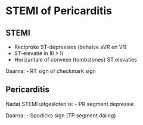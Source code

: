 STEMI of Pericarditis
=====================

STEMI
-----

-	Reciproke ST-depressies (behalve aVR en V1)
-	ST-elevatie in III > II
-	Horizantale of convexe (tombstones) ST elevaties

Daarna: - RT sign of checkmark sign

Pericarditis
------------

Nadat STEMI uitgesloten is: - PR segment depressie

Daarna: - Spodicks sign (TP segment daling)
